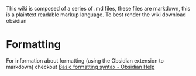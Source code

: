 This wiki is composed of a series of .md files, these files are markdown, this is a plaintext readable markup language.
To best render the wiki download obsidian 

# Formatting
For information about formatting (using the Obsidian extension to markdown) checkout [Basic formatting syntax - Obsidian Help](https://help.obsidian.md/Editing+and+formatting/Basic+formatting+syntax) 